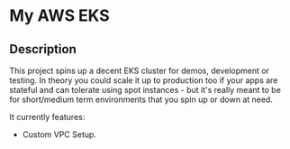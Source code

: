 # My AWS EKS

## Description

This project spins up a decent EKS cluster for demos, development or testing.
In theory you could scale it up to production too if your apps are stateful
and can tolerate using spot instances - but it's really meant to be for short/medium term environments that you spin up or down at need.

It currently features:

* Custom VPC Setup.
